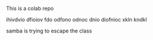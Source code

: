 This is a colab repo

ihivdvio dfioiov fdo odfono odnoc
dnio diofnioc xkln kndkl 

samba is trying to escape the class

